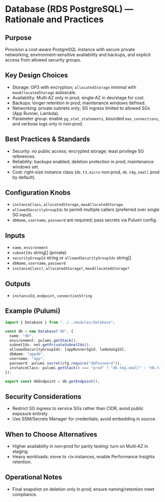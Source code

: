 # Database (RDS PostgreSQL) — Rationale and Practices

## Purpose
Provision a cost‑aware PostgreSQL instance with secure private networking, environment‑sensitive availability and backups, and explicit access from allowed security groups.

## Key Design Choices
- Storage: GP3 with encryption; `allocatedStorage` minimal with `maxAllocatedStorage` autoscale.
- Availability: Multi‑AZ only in prod; single‑AZ in dev/stage for cost.
- Backups: longer retention in prod; maintenance windows defined.
- Networking: private subnets only; SG ingress limited to allowed SGs (App Runner, Lambda).
- Parameter group: enable `pg_stat_statements`, bounded `max_connections`, and verbose logs only in non‑prod.

## Best Practices & Standards
- Security: no public access; encrypted storage; least privilege SG references.
- Reliability: backups enabled; deletion protection in prod; maintenance windows set.
- Cost: right‑size instance class (`db.t3.micro` non‑prod, `db.t4g.small` prod by default).

## Configuration Knobs
- `instanceClass`, `allocatedStorage`, `maxAllocatedStorage`.
- `allowedSecurityGroupIds` to permit multiple callers (preferred over single SG input).
- `dbName`, `username`, `password` are required; pass secrets via Pulumi config.

## Inputs
- `name`, `environment`
- `subnetIds` string[] (private)
- `securityGroupId` string or `allowedSecurityGroupIds` string[]
- `dbName`, `username`, `password`
- `instanceClass?`, `allocatedStorage?`, `maxAllocatedStorage?`

## Outputs
- `instanceId`, `endpoint`, `connectionString`

## Example (Pulumi)
```ts
import { Database } from "../../modules/database";

const db = new Database("db", {
  name: "db",
  environment: pulumi.getStack(),
  subnetIds: net.getPrivateSubnetIds(),
  allowedSecurityGroupIds: [appRunnerSgId, lambdaSgId],
  dbName: "appdb",
  username: "app",
  password: pulumi.secret(cfg.require("dbPassword")),
  instanceClass: pulumi.getStack() === "prod" ? "db.t4g.small" : "db.t3.micro",
});

export const dbEndpoint = db.getEndpoint();
```

## Security Considerations
- Restrict SG ingress to service SGs rather than CIDR; avoid public exposure entirely.
- Use SSM/Secrets Manager for credentials; avoid embedding in source.

## When to Choose Alternatives
- Higher availability in non‑prod for parity testing: turn on Multi‑AZ in staging.
- Heavy workloads: move to `r`/`m` instances, enable Performance Insights retention.

## Operational Notes
- Final snapshot on deletion only in prod; ensure naming/retention meet compliance.
